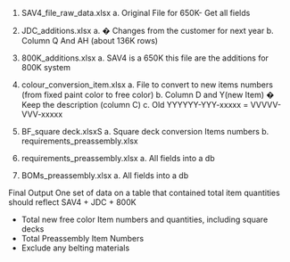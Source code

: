 1.	SAV4_file_raw_data.xlsx
a.	Original File for 650K- Get all fields

2.	JDC_additions.xlsx
a.	 � Changes from the customer for next year
b.	Column Q And AH (about 136K rows)

3.	800K_additions.xlsx
a.	SAV4 is a 650K this file are the additions for 800K system

4.	colour_conversion_item.xlsx
a.	File to convert to new items numbers (from fixed paint color to free color)
b.	Column D and Y(new Item) � Keep the description (column C)
c.	Old YYYYYY-YYY-xxxxx = VVVVV-VVV-xxxxx

5.	BF_square deck.xlsxS
a.	Square deck conversion Items numbers
b.	requirements_preassembly.xlsx 

6.	requirements_preassembly.xlsx
a.	All fields into a db

7.	 BOMs_preassembly.xlsx 
a.	All fields into a db
 
Final Output
One set of data on a table that contained total item quantities should reflect SAV4 + JDC + 800K
*	Total new free color Item numbers and quantities, including square decks
*	Total Preassembly Item Numbers
*	Exclude any belting materials

 
